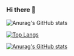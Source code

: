 ### Hi there 👋

<!--
**KaySOHN/KaySOHN** is a ✨ _special_ ✨ repository because its `README.md` (this file) appears on your GitHub profile.

Here are some ideas to get you started:

- 🔭 I’m currently working on ...
- 🌱 I’m currently learning ...
- 👯 I’m looking to collaborate on ...
- 🤔 I’m looking for help with ...
- 💬 Ask me about ...
- 📫 How to reach me: ...
- 😄 Pronouns: ...
- ⚡ Fun fact: ...
-->

![Anurag's GitHub stats](https://github-readme-stats.vercel.app/api?username=KaySOHN&show_icons=true&theme=radical)

[![Top Langs](https://github-readme-stats.vercel.app/api/top-langs/?username=KaySOHN)](https://github.com/KaySOHN/github-readme-stats)

[![Anurag's GitHub stats](https://github-readme-stats.vercel.app/api?username=KaySOHN)](https://github.com/anuraghazra/github-readme-stats)

